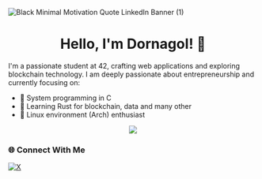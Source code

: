 ![Black Minimal Motivation Quote LinkedIn Banner (1)](https://github.com/user-attachments/assets/a6b98c54-a724-490b-929a-1da77aca87d1)
<h1 align="center">Hello, I'm Dornagol! 👋</h1>

I'm a passionate student at 42, crafting web applications and exploring blockchain technology. I am deeply passionate about entrepreneurship and currently focusing on:

- 🎯 System programming in C
- 🦀 Learning Rust for blockchain, data and many other
- 🐧 Linux environment (Arch) enthusiast

<p align="center">
  <a href="https://skillicons.dev">
    <img src="https://skillicons.dev/icons?i=py,solidity,c,linux" />
  </a>
</p>


### 🌐 Connect With Me
[![X](https://img.shields.io/badge/X-black.svg?logo=X&logoColor=white)](https://x.com/Dornagol)
